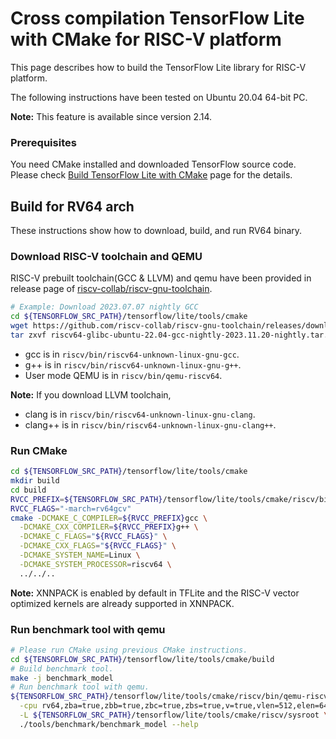 # Cross compilation TensorFlow Lite with CMake for RISC-V platform

This page describes how to build the TensorFlow Lite library for RISC-V
platform.

The following instructions have been tested on Ubuntu 20.04 64-bit PC.

**Note:** This feature is available since version 2.14.

### Prerequisites

You need CMake installed and downloaded TensorFlow source code. Please check
[Build TensorFlow Lite with CMake](https://www.tensorflow.org/lite/guide/build_cmake)
page for the details.

## Build for RV64 arch

These instructions show how to download, build, and run RV64 binary.

### Download RISC-V toolchain and QEMU

RISC-V prebuilt toolchain(GCC & LLVM) and qemu have been provided in release page of [riscv-collab/riscv-gnu-toolchain](https://github.com/riscv-collab/riscv-gnu-toolchain/releases).

```sh
# Example: Download 2023.07.07 nightly GCC
cd ${TENSORFLOW_SRC_PATH}/tensorflow/lite/tools/cmake
wget https://github.com/riscv-collab/riscv-gnu-toolchain/releases/download/2023.11.20/riscv64-glibc-ubuntu-22.04-gcc-nightly-2023.11.20-nightly.tar.gz
tar zxvf riscv64-glibc-ubuntu-22.04-gcc-nightly-2023.11.20-nightly.tar.gz
```
- gcc is in `riscv/bin/riscv64-unknown-linux-gnu-gcc`.
- g++ is in `riscv/bin/riscv64-unknown-linux-gnu-g++`.
- User mode QEMU is in `riscv/bin/qemu-riscv64`.

**Note:** If you download LLVM toolchain,
- clang is in `riscv/bin/riscv64-unknown-linux-gnu-clang`.
- clang++ is in `riscv/bin/riscv64-unknown-linux-gnu-clang++`.


### Run CMake

```sh
cd ${TENSORFLOW_SRC_PATH}/tensorflow/lite/tools/cmake
mkdir build
cd build
RVCC_PREFIX=${TENSORFLOW_SRC_PATH}/tensorflow/lite/tools/cmake/riscv/bin/riscv64-unknown-linux-gnu-
RVCC_FLAGS="-march=rv64gcv"
cmake -DCMAKE_C_COMPILER=${RVCC_PREFIX}gcc \
  -DCMAKE_CXX_COMPILER=${RVCC_PREFIX}g++ \
  -DCMAKE_C_FLAGS="${RVCC_FLAGS}" \
  -DCMAKE_CXX_FLAGS="${RVCC_FLAGS}" \
  -DCMAKE_SYSTEM_NAME=Linux \
  -DCMAKE_SYSTEM_PROCESSOR=riscv64 \
  ../../..
```

**Note:** XNNPACK is enabled by default in TFLite and the RISC-V vector optimized kernels are already supported in XNNPACK.

### Run benchmark tool with qemu

```sh
# Please run CMake using previous CMake instructions.
cd ${TENSORFLOW_SRC_PATH}/tensorflow/lite/tools/cmake/build
# Build benchmark tool.
make -j benchmark_model
# Run benchmark tool with qemu.
${TENSORFLOW_SRC_PATH}/tensorflow/lite/tools/cmake/riscv/bin/qemu-riscv64 \
  -cpu rv64,zba=true,zbb=true,zbc=true,zbs=true,v=true,vlen=512,elen=64,vext_spec=v1.0 \
  -L ${TENSORFLOW_SRC_PATH}/tensorflow/lite/tools/cmake/riscv/sysroot \
  ./tools/benchmark/benchmark_model --help
```
